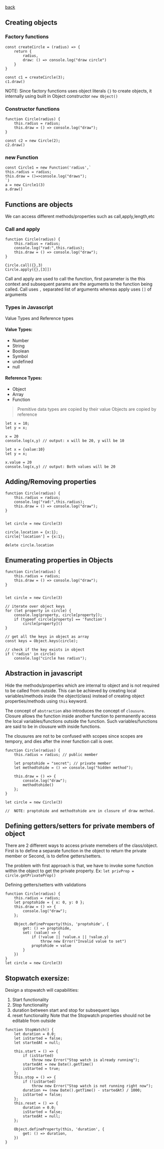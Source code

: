 [back](/index.md)

## Creating objects
### Factory functions
```
const createCircle = (radius) => {
    return {
        radius,
        draw: () => console.log("draw circle")
    }
}

const c1 = createCircle(3);
c1.draw()
```
NOTE: Since factory functions uses object literals `{}` to create objects, it internally using built in Object constructor `new Object()`

### Constructor functions
```
function Circle(radius) {
    this.radius = radius;
    this.draw = () => console.log("draw");
}

const c2 = new Circle(2);
c2.draw()
```

### new Function
```
const Circle1 = new Function('radius',`
this.radius = radius;
this.draw = ()=>console.log("draws");
`)
a = new Circle1(3)
a.draw()
```

## Functions are objects
We can access different methods/properties such as call,apply,length,etc

### Call and apply
```
function Circle(radius) {
    this.radius = radius;
    console.log("rad:",this.radius);
    this.draw = () => console.log("draw");
}

Circle.call({},3)
Circle.apply({},[3]])
```
Call and apply are used to call the function, first parameter is the this context and subsequent params are the arguments to the function being called.
Call uses `,` separated list of arguments whereas apply uses `[]` of arguments


### Types in Javascript
Value Types and Reference types

#### Value Types:
- Number
- String
- Boolean
- Symbol
- undefined
- null

#### Reference Types:
- Object
- Array
- Function

> Premitive data types are copied by their value
> Objects are copied by reference

```
let x = 10;
let y = x;

x = 20
console.log(x,y) // output: x will be 20, y will be 10

let x = {value:10}
let y = x;

x.value = 20
console.log(x,y) // output: Both values will be 20
```

## Adding/Removing properties
```
function Circle(radius) {
    this.radius = radius;
    console.log("rad:",this.radius);
    this.draw = () => console.log("draw");
}


let circle = new Circle(3)

circle.location = {x:1};
circle['location'] = {x:1};

delete circle.location
```

## Enumerating properties in Objects
```
function Circle(radius) {
    this.radius = radius;
    this.draw = () => console.log("draw");
}


let circle = new Circle(3)

// iterate over object keys
for (let property in circle) {
    console.log(property, circle[property]);
    if (typeof circle[property] == 'function')
        circle[property]()
}

// get all the keys in object as array
const keys = Object.keys(circle);

// check if the key exists in object
if ('radius' in circle)
    console.log("circle has radius");
```

## Abstraction in javascript
Hide the methods/properties which are internal to object and is not required to be called from outside.
This can be achieved by creating local variables/methods inside the object(class) instead of creating object properties/methods using `this` keyword.

The concept of `abstraction` also introduces the concept of `clousure`. Closure allows the function inside another function to permanently access the local variables/functions outside the function. Such variables/functions are said to be in clousure with inside functions.

The clousures are not to be confused with scopes since scopes are tempory, and dies after the inner function call is over.

```
function Circle(radius) {
    this.radius = radius; // public member

    let proptohide = "secret"; // private member
    let methodtohide = () => console.log("hidden method");

    this.draw = () => {
        console.log("draw");
        methodtohide()
    };
}

let circle = new Circle(3)

//  NOTE: proptohide and methodtohide are in closure of draw method.

```

## Defining getters/setters for private members of object

There are 2 different ways to access private memebers of the class/object. First is to define a separate function in the object to return the private member or Second, is to define getters/setters.

The problem with first approach is that, we have to invoke some function within the object to get the private property. Ex: `let privProp = circle.getPrivateProp()`

Defining getters/setters with validations
```
function Circle(radius) {
    this.radius = radius;
    let proptohide = { x: 0, y: 0 };
    this.draw = () => {
        console.log("draw");
    };

    Object.defineProperty(this, 'proptohide', {
        get: () => proptohide,
        set: (value) => {
            if (!value || !value.x || !value.y)
                throw new Error("Invalid value to set")
            proptohide = value
        }
    })
}
let circle = new Circle(3)
```

## Stopwatch exersize:
Design a stopwatch will capabilities:
1. Start functionality
2. Stop functionality
3. duration between start and stop for subsequent laps
4. reset functionality
Note that the Stopwatch properties should not be editable from outside
```
function StopWatch() {
    let duration = 0.0;
    let isStarted = false;
    let startedAt = null;

    this.start = () => {
        if (isStarted)
            throw new Error("Stop watch is already running");
        startedAt = new Date().getTime()
        isStarted = true;
    };
    this.stop = () => {
        if (!isStarted)
            throw new Error("Stop watch is not running right now");
        duration += (new Date().getTime() - startedAt) / 1000;
        isStarted = false;
    };
    this.reset = () => {
        duration = 0.0;
        isStarted = false;
        startedAt = null;
    };

    Object.defineProperty(this, 'duration', {
        get: () => duration,
    })
}
```